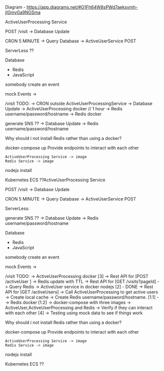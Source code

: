 Diagram - https://app.diagrams.net/#G1Fh64W8sPWd7aeksvmh-jIGmvGa9NGSma

ActiveUserProcessing Service

POST /visit
    -> Database Update

CRON 5 MINUTE
    -> Query Database
    -> ActiveUserService POST


ServerLess ??

Database
 - Redis
 - JavaScript


 somebody create an event

 mock Events -> 

 /visit
 TODO:
     -> CRON outside ActiveUserProcessingService
     -> Database Update
        -> ActiveUserProcessing docker
     // 1 hour
     -> Redis username/password/hostname
        -> Redis docker

 generate SNS ??
     -> Database Update
     -> Redis username/password/hostname


Why should i not install Redis rather than using a docker?

docker-compose up
    Provide endpoints to interact with each other

    ActiveUserProcessing Service -> image
    Redis Service -> image

nodejs install

Kubernetes
ECS ??ActiveUserProcessing Service

POST /visit
    -> Database Update

CRON 5 MINUTE
    -> Query Database
    -> ActiveUserService POST


ServerLess:

generate SNS ??
     -> Database Update
     -> Redis username/password/hostname


Database
 - Redis
 - JavaScript

 somebody create an event

 mock Events -> 

 /visit
 TODO:
     -> ActiveUserProcessing docker [3]
        -> Rest API for [POST /activeUser ]
            -> Redis update with TTL
        -> Rest API for [GET /visits?pageId]
            -> Query Redis
     -> ActiveUser service in docker nodejs [2] - DONE
        -> Rest API for [GET /activeUsers] 
        -> Call ActiveUserProcessing to get active users
        -> Create local cache
     -> Create Redis username/password/hostname. [1.1] - 
        -> Redis docker [1.2]
     -> docker-compose with three images -> ActiveUser,ActiveUserProcessing and Redis
        -> Verify if they can interact with each other [4]
     -> Testing using mock data to see if things work 

Why should i not install Redis rather than using a docker?

docker-compose up
    Provide endpoints to interact with each other

    ActiveUserProcessing Service -> image
    Redis Service -> image

nodejs install

Kubernetes
ECS ??
